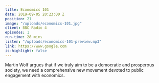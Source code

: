 ```yaml
---
title: Economics 101
date: 2019-09-05 20:23:00 Z
position: 21
image: "/uploads/economics-101.jpg"
client: BBC Radio 4
episodes: 1
run-time: 28 mins
listen: "/uploads/economics-101-preview.mp3"
link: https://www.google.com
is-highlight: false
---
```


Martin Wolf argues that if we truly aim to be a democratic and prosperous society, we need a comprehensive new movement devoted to public engagement with economics.